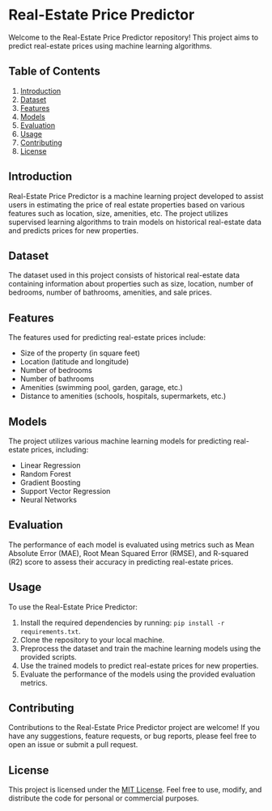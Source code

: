 # Real-Estate Price Predictor

Welcome to the Real-Estate Price Predictor repository! This project aims to predict real-estate prices using machine learning algorithms.

## Table of Contents

1. [Introduction](#introduction)
2. [Dataset](#dataset)
3. [Features](#features)
4. [Models](#models)
5. [Evaluation](#evaluation)
6. [Usage](#usage)
7. [Contributing](#contributing)
8. [License](#license)

## Introduction

Real-Estate Price Predictor is a machine learning project developed to assist users in estimating the price of real estate properties based on various features such as location, size, amenities, etc. The project utilizes supervised learning algorithms to train models on historical real-estate data and predicts prices for new properties.

## Dataset

The dataset used in this project consists of historical real-estate data containing information about properties such as size, location, number of bedrooms, number of bathrooms, amenities, and sale prices.

## Features

The features used for predicting real-estate prices include:
- Size of the property (in square feet)
- Location (latitude and longitude)
- Number of bedrooms
- Number of bathrooms
- Amenities (swimming pool, garden, garage, etc.)
- Distance to amenities (schools, hospitals, supermarkets, etc.)

## Models

The project utilizes various machine learning models for predicting real-estate prices, including:
- Linear Regression
- Random Forest
- Gradient Boosting
- Support Vector Regression
- Neural Networks

## Evaluation

The performance of each model is evaluated using metrics such as Mean Absolute Error (MAE), Root Mean Squared Error (RMSE), and R-squared (R2) score to assess their accuracy in predicting real-estate prices.

## Usage

To use the Real-Estate Price Predictor:
1. Install the required dependencies by running: `pip install -r requirements.txt`.
2. Clone the repository to your local machine.
3. Preprocess the dataset and train the machine learning models using the provided scripts.
4. Use the trained models to predict real-estate prices for new properties.
5. Evaluate the performance of the models using the provided evaluation metrics.

## Contributing

Contributions to the Real-Estate Price Predictor project are welcome! If you have any suggestions, feature requests, or bug reports, please feel free to open an issue or submit a pull request.

## License

This project is licensed under the [MIT License](LICENSE). Feel free to use, modify, and distribute the code for personal or commercial purposes.
